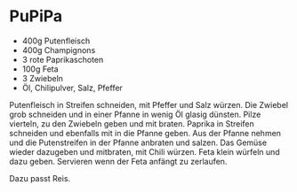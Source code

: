 PuPiPa
======

* 400g Putenfleisch
* 400g Champignons
* 3 rote Paprikaschoten
* 100g Feta
* 3 Zwiebeln
* Öl, Chilipulver, Salz, Pfeffer

Putenfleisch in Streifen schneiden, mit Pfeffer und Salz würzen. Die Zwiebel grob schneiden und in einer Pfanne in wenig Öl glasig dünsten. Pilze vierteln, zu den Zwiebeln geben und mit braten. Paprika in Streifen schneiden und ebenfalls mit in die Pfanne geben. Aus der Pfanne nehmen und die Putenstreifen in der Pfanne anbraten und salzen. Das Gemüse wieder dazugeben und mitbraten, mit Chili würzen. Feta klein würfeln und dazu geben. Servieren wenn der Feta anfängt zu zerlaufen.

Dazu passt Reis.
